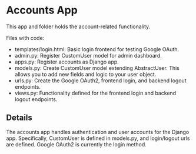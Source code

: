 # Accounts App

This app and folder holds the account-related functionality.

Files with code:
- templates/login.html: Basic login frontend for testing Google OAuth.
- admin.py: Register CustomUser model for admin dashboard.
- apps.py: Register accounts as Django app.
- models.py: Create CustomUser model extending AbstractUser. This allows you to add new fields and logic to your user object. 
- urls.py: Create the Google OAuth2, frontend login, and backend logout endpoints.
- views.py: Functionality defined for the frontend login and backend logout endpoints.

## Details

The accounts app handles authentication and user accounts for the Django app. Specifically, CustomUser is defined in models.py, and login/logout urls are defined. Google OAuth2 is currently the login method.